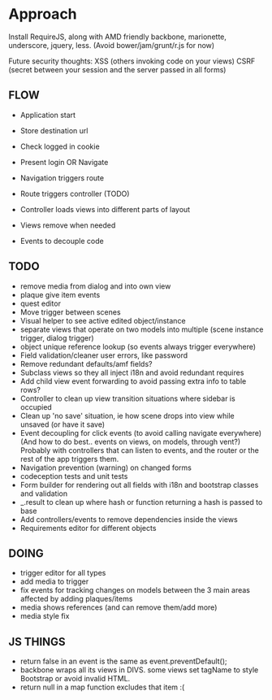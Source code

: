 Approach
========

Install RequireJS, along with AMD friendly backbone, marionette, underscore, jquery, less.
(Avoid bower/jam/grunt/r.js for now)


Future security thoughts:
XSS  (others invoking code on your views)
CSRF (secret between your session and the server passed in all forms)


FLOW
----

- Application start
- Store destination url
- Check logged in cookie
- Present login OR Navigate

- Navigation triggers route
- Route triggers controller (TODO)
- Controller loads views into different parts of layout
- Views remove when needed
- Events to decouple code


TODO
----
- remove media from dialog and into own view
- plaque give item events
- quest editor
- Move trigger between scenes
- Visual helper to see active edited object/instance
- separate views that operate on two models into multiple (scene instance trigger, dialog trigger)
- object unique reference lookup (so events always trigger everywhere)
- Field validation/cleaner user errors, like password
- Remove redundant defaults/amf fields?
- Subclass views so they all inject i18n and avoid redundant requires
- Add child view event forwarding to avoid passing extra info to table rows?
- Controller to clean up view transition situations where sidebar is occupied
- Clean up 'no save' situation, ie how scene drops into view while unsaved (or have it save)
- Event decoupling for click events (to avoid calling navigate everywhere)
  (And how to do best.. events on views, on models, through vent?)
  Probably with controllers that can listen to events, and the router or the rest of the app triggers them.
- Navigation prevention (warning) on changed forms
- codeception tests and unit tests
- Form builder for rendering out all fields with i18n and bootstrap classes and validation
- _.result to clean up where hash or function returning a hash is passed to base
- Add controllers/events to remove dependencies inside the views
- Requirements editor for different objects

DOING
-----
- trigger editor for all types
- add media to trigger
- fix events for tracking changes on models between the 3 main areas affected by adding plaques/items
- media shows references (and can remove them/add more)
- media style fix

JS THINGS
---------
- return false in an event is the same as event.preventDefault();
- backbone wraps all its views in DIVS. some views set tagName to style Bootstrap or avoid invalid HTML.
- return null in a map function excludes that item :(
